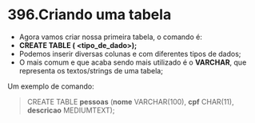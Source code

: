 # 396.Criando uma tabela

- Agora vamos criar nossa primeira tabela, o comando é:
- **CREATE TABLE <nome> (<coluna> <tipo_de_dado>);**
- Podemos inserir diversas colunas e com diferentes tipos de dados;
- O mais comum e que acaba sendo mais utilizado é o **VARCHAR**, que representa os textos/strings de uma tabela;

Um exemplo de comando:

> CREATE TABLE **pessoas** (**nome** VARCHAR(100), **cpf** CHAR(11), **descricao** MEDIUMTEXT);